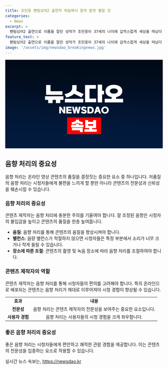 ```yaml
---
title: 조민웅 팬텀싱어2 출연자 하늘에서 음악 맘껏 펼칠 것
categories:
  - News
excerpt: >
  팬텀싱어2 출연으로 이름을 알린 성악가 조민웅이 37세의 나이에 갑작스럽게 세상을 떠났다. 그의 사인은 심장마비로 확인되었다. 그는 지난 2017년에 출연하여 21위를 기록했으며, 동료 가수들은 그를 추모하며 슬픔을 표현했다. 누리꾼들도 그의 SNS에 애도의 메시지를 남기며 조민웅에게 마지막 인사를 전했다. #조민웅
feature_text: >
  팬텀싱어2 출연으로 이름을 알린 성악가 조민웅이 37세의 나이에 갑작스럽게 세상을 떠났다. 그의 사인은 심장마비로 확인되었다. 그는 지난 2017년에 출연하여 21위를 기록했으며, 동료 가수들은 그를 추모하며 슬픔을 표현했다. 누리꾼들도 그의 SNS에 애도의 메시지를 남기며 조민웅에게 마지막 인사를 전했다. #조민웅
image: '/assets/img/newsdao_breakingnews.jpg'
---
```


<p><img src="/assets/img/newsdao_breakingnews.jpg" alt="implanttips 속보" /></p>

<h2 data-ke-size="size26">음향 처리의 중요성</h2>

<p data-ke-size="size16">음향 처리는 온라인 영상 콘텐츠의 품질을 결정짓는 중요한 요소 중 하나입니다. 저품질의 음향 처리는 시청자들에게 불편을 느끼게 할 뿐만 아니라 콘텐츠의 전문성과 신뢰성을 훼손시킬 수 있습니다.</p>

<h3>음향 처리의 중요성</h3>

<p data-ke-size="size16">콘텐츠 제작자는 음향 처리에 충분한 주의를 기울여야 합니다. 잘 조정된 음향은 시청자의 몰입감을 높이고 콘텐츠의 품질을 한층 높여줍니다.</p>

<ul>
<li><b>음질</b>: 음향 처리를 통해 콘텐츠의 음질을 향상시켜야 합니다.</li>
<li><b>밸런스</b>: 음량 밸런스가 적절하지 않으면 시청자들은 특정 부분에서 소리가 너무 크거나 작게 들릴 수 있습니다.</li>
<li><b>장소에 따른 조절</b>: 콘텐츠의 촬영 및 녹음 장소에 따라 음향 처리를 조절하여야 합니다.</li>
</ul>

<h3>콘텐츠 제작자의 역할</h3>

<p data-ke-size="size16">콘텐츠 제작자는 음향 처리를 통해 시청자들의 편의를 고려해야 합니다. 특히 온라인으로 배포되는 콘텐츠는 음향 처리가 제대로 이루어져야 시청 경험이 향상될 수 있습니다.</p>

<table>
  <tr>
    <td style="text-align: center; height: 17px;"><b>효과</b></td>
    <td style="text-align: center; height: 17px;"><b>내용</b></td>
  </tr>
  <tr>
    <td style="text-align: center; height: 17px;"><b>전문성</b></td>
    <td style="text-align: center; height: 17px;">음향 처리는 콘텐츠 제작자의 전문성을 보여주는 중요한 요소입니다.</td>
  </tr>
  <tr>
    <td style="text-align: center; height: 17px;"><b>사용자 경험</b></td>
    <td style="text-align: center; height: 17px;">음향 처리는 사용자들의 시청 경험을 크게 좌우합니다.</td>
  </tr>
</table>

<h3>좋은 음향 처리의 중요성</h3>

<p data-ke-size="size16">좋은 음향 처리는 시청자들에게 편안하고 쾌적한 관람 경험을 제공합니다. 이는 콘텐츠의 전문성을 입증하는 요소로 작용할 수 있습니다.</p>
실시간 뉴스 속보는, <a href="https://newsdao.kr" rel="dofollow">https://newsdao.kr</a>


